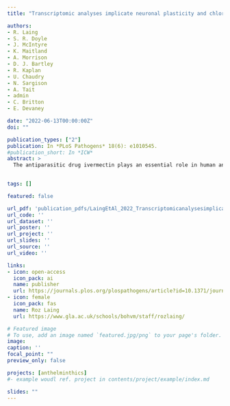 ```yaml
---
title: "Transcriptomic analyses implicate neuronal plasticity and chloride homeostasis in ivermectin resistance and response to treatment in a parasitic nematode"

authors:
- R. Laing
- S. R. Doyle
- J. McIntyre
- K. Maitland
- A. Morrison
- D. J. Bartley
- R. Kaplan
- U. Chaudry
- N. Sargison
- A. Tait
- admin
- C. Britton
- E. Devaney

date: "2022-06-13T00:00:00Z"
doi: ""

publication_types: ["2"]
publication: In *PLoS Pathogens* 18(6): e1010545.
#publication_short: In *ICW*
abstract: >
  The antiparasitic drug ivermectin plays an essential role in human and animal health globally. However, ivermectin resistance is widespread in veterinary helminths and there are growing concerns of sub-optimal responses to treatment in related helminths of humans. Despite decades of research, the genetic mechanisms underlying ivermectin resistance are poorly understood in parasitic helminths. This reflects significant uncertainty regarding the mode of action of ivermectin in parasitic helminths, and the genetic complexity of these organisms; parasitic helminths have large, rapidly evolving genomes and differences in evolutionary history and genetic background can confound comparisons between resistant and susceptible populations. We undertook a controlled genetic cross of a multi-drug resistant and a susceptible reference isolate of Haemonchus contortus, an economically important gastrointestinal nematode of sheep, and ivermectin-selected the F2 population for comparison with an untreated F2 control. RNA-seq analyses of male and female adults of all populations identified high transcriptomic differentiation between parental isolates, which was significantly reduced in the F2, allowing differences associated specifically with ivermectin resistance to be identified. In all resistant populations, there was constitutive upregulation of a single gene, HCON_00155390:cky-1, a putative pharyngeal-expressed transcription factor, in a narrow locus on chromosome V previously shown to be under ivermectin selection. In addition, we detected sex-specific differences in gene expression between resistant and susceptible populations, including constitutive upregulation of a P-glycoprotein, HCON_00162780:pgp-11, in resistant males only. After ivermectin selection, we identified differential expression of genes with roles in neuronal function and chloride homeostasis, which is consistent with an adaptive response to ivermectin-induced hyperpolarisation of neuromuscular cells. Overall, we show the utility of a genetic cross to identify differences in gene expression that are specific to ivermectin selection and provide a framework to better understand ivermectin resistance and response to treatment in parasitic helminths.
 

tags: []

featured: false

url_pdf: 'publication_pdfs/LaingEtAl_2022_Transcriptomicanalysesimplicateneuronalplasticityandchloridehomeostasisinivermectinresistance_PloSPathogens.pdf'
url_code: ''
url_dataset: ''
url_poster: ''
url_project: ''
url_slides: ''
url_source: ''
url_video: ''

links:
- icon: open-access
  icon_pack: ai
  name: publisher
  url: https://journals.plos.org/plospathogens/article?id=10.1371/journal.ppat.1010545
- icon: female
  icon_pack: fas
  name: Roz Laing
  url: https://www.gla.ac.uk/schools/bohvm/staff/rozlaing/

# Featured image
# To use, add an image named `featured.jpg/png` to your page's folder.
image:
caption: ''
focal_point: ""
preview_only: false

projects: [anthelminthics]
#- example woudl ref. project in contents/project/example/index.md

slides: ""
---
```

